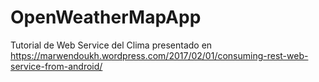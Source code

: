# OpenWeatherMapApp
Tutorial de Web Service del Clima presentado en https://marwendoukh.wordpress.com/2017/02/01/consuming-rest-web-service-from-android/

